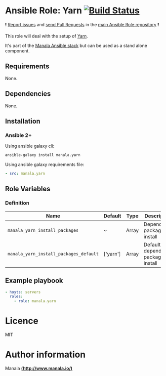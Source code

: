# Ansible Role: Yarn [![Build Status](https://travis-ci.org/manala/ansible-role-yarn.svg?branch=master)](https://travis-ci.org/manala/ansible-role-yarn)

:exclamation: [Report issues](https://github.com/manala/ansible-roles/issues) and [send Pull Requests](https://github.com/manala/ansible-roles/pulls) in the [main Ansible Role repository](https://github.com/manala/ansible-roles) :exclamation:

This role will deal with the setup of [Yarn](https://yarnpkg.com/).

It's part of the [Manala Ansible stack](http://www.manala.io) but can be used as a stand alone component.

## Requirements

None.

## Dependencies

None.

## Installation

### Ansible 2+

Using ansible galaxy cli:

```bash
ansible-galaxy install manala.yarn
```

Using ansible galaxy requirements file:

```yaml
- src: manala.yarn
```

## Role Variables

### Definition

| Name                                   | Default  | Type  | Description                            |
| -------------------------------------- | -------- | ----- | -------------------------------------- |
| `manala_yarn_install_packages`         | ~        | Array | Dependency packages to install         |
| `manala_yarn_install_packages_default` | ['yarn'] | Array | Default dependency packages to install |

## Example playbook

```yaml
- hosts: servers
  roles:
    - role: manala.yarn
```

# Licence

MIT

# Author information

Manala [**(http://www.manala.io/)**](http://www.manala.io)

